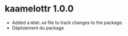# kaamelottr 1.0.0

* Added a `NEWS.md` file to track changes to the package.
* Déploiement du package

